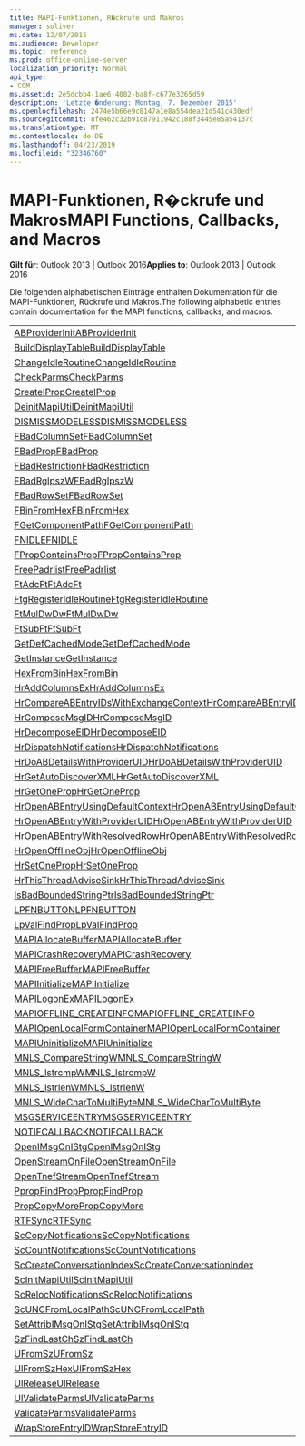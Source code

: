 ```yaml
---
title: MAPI-Funktionen, R�ckrufe und Makros
manager: soliver
ms.date: 12/07/2015
ms.audience: Developer
ms.topic: reference
ms.prod: office-online-server
localization_priority: Normal
api_type:
- COM
ms.assetid: 2e5dcbb4-1ae6-4082-ba8f-c677e3265d59
description: 'Letzte �nderung: Montag, 7. Dezember 2015'
ms.openlocfilehash: 2474e5b66e9c8147a1e8a554dea21d541c430edf
ms.sourcegitcommit: 8fe462c32b91c87911942c188f3445e85a54137c
ms.translationtype: MT
ms.contentlocale: de-DE
ms.lasthandoff: 04/23/2019
ms.locfileid: "32346760"
---
```

# <a name="mapi-functions-callbacks-and-macros"></a><span data-ttu-id="ae4ee-103">MAPI-Funktionen, R�ckrufe und Makros</span><span class="sxs-lookup"><span data-stu-id="ae4ee-103">MAPI Functions, Callbacks, and Macros</span></span>

 
  
<span data-ttu-id="ae4ee-104">**Gilt für**: Outlook 2013 | Outlook 2016</span><span class="sxs-lookup"><span data-stu-id="ae4ee-104">**Applies to**: Outlook 2013 | Outlook 2016</span></span> 
  
<span data-ttu-id="ae4ee-105">Die folgenden alphabetischen Einträge enthalten Dokumentation für die MAPI-Funktionen, Rückrufe und Makros.</span><span class="sxs-lookup"><span data-stu-id="ae4ee-105">The following alphabetic entries contain documentation for the MAPI functions, callbacks, and macros.</span></span> 
  
|||
|:-----|:-----|
|[<span data-ttu-id="ae4ee-106">ABProviderInit</span><span class="sxs-lookup"><span data-stu-id="ae4ee-106">ABProviderInit</span></span>](abproviderinit.md) <br/> |[<span data-ttu-id="ae4ee-107">ACCELERATEABSDI</span><span class="sxs-lookup"><span data-stu-id="ae4ee-107">ACCELERATEABSDI</span></span>](accelerateabsdi.md) <br/> |
|[<span data-ttu-id="ae4ee-108">BuildDisplayTable</span><span class="sxs-lookup"><span data-stu-id="ae4ee-108">BuildDisplayTable</span></span>](builddisplaytable.md) <br/> |[<span data-ttu-id="ae4ee-109">CALLERRELEASE</span><span class="sxs-lookup"><span data-stu-id="ae4ee-109">CALLERRELEASE</span></span>](callerrelease.md) <br/> |
|[<span data-ttu-id="ae4ee-110">ChangeIdleRoutine</span><span class="sxs-lookup"><span data-stu-id="ae4ee-110">ChangeIdleRoutine</span></span>](changeidleroutine.md) <br/> |[<span data-ttu-id="ae4ee-111">CheckParameters</span><span class="sxs-lookup"><span data-stu-id="ae4ee-111">CheckParameters</span></span>](checkparms.md) <br/> |
|[<span data-ttu-id="ae4ee-112">CheckParms</span><span class="sxs-lookup"><span data-stu-id="ae4ee-112">CheckParms</span></span>](checkparms.md) <br/> |[<span data-ttu-id="ae4ee-113">CloseIMsgSession</span><span class="sxs-lookup"><span data-stu-id="ae4ee-113">CloseIMsgSession</span></span>](closeimsgsession.md) <br/> |
|[<span data-ttu-id="ae4ee-114">CreateIProp</span><span class="sxs-lookup"><span data-stu-id="ae4ee-114">CreateIProp</span></span>](createiprop.md) <br/> |[<span data-ttu-id="ae4ee-115">CreateTable</span><span class="sxs-lookup"><span data-stu-id="ae4ee-115">CreateTable</span></span>](createtable.md) <br/> |
|[<span data-ttu-id="ae4ee-116">DeinitMapiUtil</span><span class="sxs-lookup"><span data-stu-id="ae4ee-116">DeinitMapiUtil</span></span>](deinitmapiutil.md) <br/> |[<span data-ttu-id="ae4ee-117">DeregisterIdleRoutine</span><span class="sxs-lookup"><span data-stu-id="ae4ee-117">DeregisterIdleRoutine</span></span>](deregisteridleroutine.md) <br/> |
|[<span data-ttu-id="ae4ee-118">DISMISSMODELESS</span><span class="sxs-lookup"><span data-stu-id="ae4ee-118">DISMISSMODELESS</span></span>](dismissmodeless.md) <br/> |[<span data-ttu-id="ae4ee-119">EnableIdleRoutine</span><span class="sxs-lookup"><span data-stu-id="ae4ee-119">EnableIdleRoutine</span></span>](enableidleroutine.md) <br/> |
|[<span data-ttu-id="ae4ee-120">FBadColumnSet</span><span class="sxs-lookup"><span data-stu-id="ae4ee-120">FBadColumnSet</span></span>](fbadcolumnset.md) <br/> |[<span data-ttu-id="ae4ee-121">FBadEntryList</span><span class="sxs-lookup"><span data-stu-id="ae4ee-121">FBadEntryList</span></span>](fbadentrylist.md) <br/> |
|[<span data-ttu-id="ae4ee-122">FBadProp</span><span class="sxs-lookup"><span data-stu-id="ae4ee-122">FBadProp</span></span>](fbadprop.md) <br/> |[<span data-ttu-id="ae4ee-123">FBadPropTag</span><span class="sxs-lookup"><span data-stu-id="ae4ee-123">FBadPropTag</span></span>](fbadproptag.md) <br/> |
|[<span data-ttu-id="ae4ee-124">FBadRestriction</span><span class="sxs-lookup"><span data-stu-id="ae4ee-124">FBadRestriction</span></span>](fbadrestriction.md) <br/> |[<span data-ttu-id="ae4ee-125">FBadRglpNameID</span><span class="sxs-lookup"><span data-stu-id="ae4ee-125">FBadRglpNameID</span></span>](fbadrglpnameid.md) <br/> |
|[<span data-ttu-id="ae4ee-126">FBadRglpszW</span><span class="sxs-lookup"><span data-stu-id="ae4ee-126">FBadRglpszW</span></span>](fbadrglpszw.md) <br/> |[<span data-ttu-id="ae4ee-127">FBadRow</span><span class="sxs-lookup"><span data-stu-id="ae4ee-127">FBadRow</span></span>](fbadrow.md) <br/> |
|[<span data-ttu-id="ae4ee-128">FBadRowSet</span><span class="sxs-lookup"><span data-stu-id="ae4ee-128">FBadRowSet</span></span>](fbadrowset.md) <br/> |[<span data-ttu-id="ae4ee-129">FBadSortOrderSet</span><span class="sxs-lookup"><span data-stu-id="ae4ee-129">FBadSortOrderSet</span></span>](fbadsortorderset.md) <br/> |
|[<span data-ttu-id="ae4ee-130">FBinFromHex</span><span class="sxs-lookup"><span data-stu-id="ae4ee-130">FBinFromHex</span></span>](fbinfromhex.md) <br/> |[<span data-ttu-id="ae4ee-131">FEqualNames</span><span class="sxs-lookup"><span data-stu-id="ae4ee-131">FEqualNames</span></span>](fequalnames.md) <br/> |
|[<span data-ttu-id="ae4ee-132">FGetComponentPath</span><span class="sxs-lookup"><span data-stu-id="ae4ee-132">FGetComponentPath</span></span>](fgetcomponentpath.md) <br/> |[<span data-ttu-id="ae4ee-133">FixMAPI</span><span class="sxs-lookup"><span data-stu-id="ae4ee-133">FixMAPI</span></span>](fixmapi.md) <br/> |
|[<span data-ttu-id="ae4ee-134">FNIDLE</span><span class="sxs-lookup"><span data-stu-id="ae4ee-134">FNIDLE</span></span>](fnidle.md) <br/> |[<span data-ttu-id="ae4ee-135">FPropCompareProp</span><span class="sxs-lookup"><span data-stu-id="ae4ee-135">FPropCompareProp</span></span>](fpropcompareprop.md) <br/> |
|[<span data-ttu-id="ae4ee-136">FPropContainsProp</span><span class="sxs-lookup"><span data-stu-id="ae4ee-136">FPropContainsProp</span></span>](fpropcontainsprop.md) <br/> |[<span data-ttu-id="ae4ee-137">FPropExists</span><span class="sxs-lookup"><span data-stu-id="ae4ee-137">FPropExists</span></span>](fpropexists.md) <br/> |
|[<span data-ttu-id="ae4ee-138">FreePadrlist</span><span class="sxs-lookup"><span data-stu-id="ae4ee-138">FreePadrlist</span></span>](freepadrlist.md) <br/> |[<span data-ttu-id="ae4ee-139">FreeProws</span><span class="sxs-lookup"><span data-stu-id="ae4ee-139">FreeProws</span></span>](freeprows.md) <br/> |
|[<span data-ttu-id="ae4ee-140">FtAdcFt</span><span class="sxs-lookup"><span data-stu-id="ae4ee-140">FtAdcFt</span></span>](ftadcft.md) <br/> |[<span data-ttu-id="ae4ee-141">FtAddFt</span><span class="sxs-lookup"><span data-stu-id="ae4ee-141">FtAddFt</span></span>](ftaddft.md) <br/> |
|[<span data-ttu-id="ae4ee-142">FtgRegisterIdleRoutine</span><span class="sxs-lookup"><span data-stu-id="ae4ee-142">FtgRegisterIdleRoutine</span></span>](ftgregisteridleroutine.md) <br/> |[<span data-ttu-id="ae4ee-143">FtMulDw</span><span class="sxs-lookup"><span data-stu-id="ae4ee-143">FtMulDw</span></span>](ftmuldw.md) <br/> |
|[<span data-ttu-id="ae4ee-144">FtMulDwDw</span><span class="sxs-lookup"><span data-stu-id="ae4ee-144">FtMulDwDw</span></span>](ftmuldwdw.md) <br/> |[<span data-ttu-id="ae4ee-145">FtNegFt</span><span class="sxs-lookup"><span data-stu-id="ae4ee-145">FtNegFt</span></span>](ftnegft.md) <br/> |
|[<span data-ttu-id="ae4ee-146">FtSubFt</span><span class="sxs-lookup"><span data-stu-id="ae4ee-146">FtSubFt</span></span>](ftsubft.md) <br/> |[<span data-ttu-id="ae4ee-147">GetAttribIMsgOnIStg</span><span class="sxs-lookup"><span data-stu-id="ae4ee-147">GetAttribIMsgOnIStg</span></span>](getattribimsgonistg.md) <br/> |
|[<span data-ttu-id="ae4ee-148">GetDefCachedMode</span><span class="sxs-lookup"><span data-stu-id="ae4ee-148">GetDefCachedMode</span></span>](getdefcachedmode.md) <br/> |[<span data-ttu-id="ae4ee-149">GetDefCachedModeDownloadPubFoldFavs</span><span class="sxs-lookup"><span data-stu-id="ae4ee-149">GetDefCachedModeDownloadPubFoldFavs</span></span>](getdefcachedmodedownloadpubfoldfavs.md) <br/> |
|[<span data-ttu-id="ae4ee-150">GetInstance</span><span class="sxs-lookup"><span data-stu-id="ae4ee-150">GetInstance</span></span>](getinstance.md) <br/> |[<span data-ttu-id="ae4ee-151">GetTnefStreamCodepage</span><span class="sxs-lookup"><span data-stu-id="ae4ee-151">GetTnefStreamCodepage</span></span>](gettnefstreamcodepage.md) <br/> |
|[<span data-ttu-id="ae4ee-152">HexFromBin</span><span class="sxs-lookup"><span data-stu-id="ae4ee-152">HexFromBin</span></span>](hexfrombin.md) <br/> |[<span data-ttu-id="ae4ee-153">HrAddColumns</span><span class="sxs-lookup"><span data-stu-id="ae4ee-153">HrAddColumns</span></span>](hraddcolumns.md) <br/> |
|[<span data-ttu-id="ae4ee-154">HrAddColumnsEx</span><span class="sxs-lookup"><span data-stu-id="ae4ee-154">HrAddColumnsEx</span></span>](hraddcolumnsex.md) <br/> |[<span data-ttu-id="ae4ee-155">HrAllocAdviseSink</span><span class="sxs-lookup"><span data-stu-id="ae4ee-155">HrAllocAdviseSink</span></span>](hrallocadvisesink.md) <br/> |
|[<span data-ttu-id="ae4ee-156">HrCompareABEntryIDsWithExchangeContext</span><span class="sxs-lookup"><span data-stu-id="ae4ee-156">HrCompareABEntryIDsWithExchangeContext</span></span>](hrcompareabentryidswithexchangecontext.md) <br/> |[<span data-ttu-id="ae4ee-157">HrComposeEID</span><span class="sxs-lookup"><span data-stu-id="ae4ee-157">HrComposeEID</span></span>](hrcomposeeid.md) <br/> |
|[<span data-ttu-id="ae4ee-158">HrComposeMsgID</span><span class="sxs-lookup"><span data-stu-id="ae4ee-158">HrComposeMsgID</span></span>](hrcomposemsgid.md) <br/> |[<span data-ttu-id="ae4ee-159">HrCreateOfflineObj</span><span class="sxs-lookup"><span data-stu-id="ae4ee-159">HrCreateOfflineObj</span></span>](hrcreateofflineobj.md) <br/> |
|[<span data-ttu-id="ae4ee-160">HrDecomposeEID</span><span class="sxs-lookup"><span data-stu-id="ae4ee-160">HrDecomposeEID</span></span>](hrdecomposeeid.md) <br/> |[<span data-ttu-id="ae4ee-161">HrDecomposeMsgID</span><span class="sxs-lookup"><span data-stu-id="ae4ee-161">HrDecomposeMsgID</span></span>](hrdecomposemsgid.md) <br/> |
|[<span data-ttu-id="ae4ee-162">HrDispatchNotifications</span><span class="sxs-lookup"><span data-stu-id="ae4ee-162">HrDispatchNotifications</span></span>](hrdispatchnotifications.md) <br/> |[<span data-ttu-id="ae4ee-163">HrDoABDetailsWithExchangeContext</span><span class="sxs-lookup"><span data-stu-id="ae4ee-163">HrDoABDetailsWithExchangeContext</span></span>](hrdoabdetailswithexchangecontext.md) <br/> |
|[<span data-ttu-id="ae4ee-164">HrDoABDetailsWithProviderUID</span><span class="sxs-lookup"><span data-stu-id="ae4ee-164">HrDoABDetailsWithProviderUID</span></span>](hrdoabdetailswithprovideruid.md) <br/> |[<span data-ttu-id="ae4ee-165">HrEntryIDFromSz</span><span class="sxs-lookup"><span data-stu-id="ae4ee-165">HrEntryIDFromSz</span></span>](hrentryidfromsz.md) <br/> |
|[<span data-ttu-id="ae4ee-166">HrGetAutoDiscoverXML</span><span class="sxs-lookup"><span data-stu-id="ae4ee-166">HrGetAutoDiscoverXML</span></span>](hrgetautodiscoverxml.md) <br/> |[<span data-ttu-id="ae4ee-167">HrGetGALFromEmsmdbUID</span><span class="sxs-lookup"><span data-stu-id="ae4ee-167">HrGetGALFromEmsmdbUID</span></span>](hrgetgalfromemsmdbuid.md) <br/> |
|[<span data-ttu-id="ae4ee-168">HrGetOneProp</span><span class="sxs-lookup"><span data-stu-id="ae4ee-168">HrGetOneProp</span></span>](hrgetoneprop.md) <br/> |[<span data-ttu-id="ae4ee-169">HrIStorageFromStream</span><span class="sxs-lookup"><span data-stu-id="ae4ee-169">HrIStorageFromStream</span></span>](hristoragefromstream.md) <br/> |
|[<span data-ttu-id="ae4ee-170">HrOpenABEntryUsingDefaultContext</span><span class="sxs-lookup"><span data-stu-id="ae4ee-170">HrOpenABEntryUsingDefaultContext</span></span>](hropenabentryusingdefaultcontext.md) <br/> |[<span data-ttu-id="ae4ee-171">HrOpenABEntryWithExchangeContext</span><span class="sxs-lookup"><span data-stu-id="ae4ee-171">HrOpenABEntryWithExchangeContext</span></span>](hropenabentrywithexchangecontext.md) <br/> |
|[<span data-ttu-id="ae4ee-172">HrOpenABEntryWithProviderUID</span><span class="sxs-lookup"><span data-stu-id="ae4ee-172">HrOpenABEntryWithProviderUID</span></span>](hropenabentrywithprovideruid.md) <br/> |[<span data-ttu-id="ae4ee-173">HrOpenABEntryWithProviderUIDSupport</span><span class="sxs-lookup"><span data-stu-id="ae4ee-173">HrOpenABEntryWithProviderUIDSupport</span></span>](hropenabentrywithprovideruidsupport.md) <br/> |
|[<span data-ttu-id="ae4ee-174">HrOpenABEntryWithResolvedRow</span><span class="sxs-lookup"><span data-stu-id="ae4ee-174">HrOpenABEntryWithResolvedRow</span></span>](hropenabentrywithresolvedrow.md) <br/> |[<span data-ttu-id="ae4ee-175">HrOpenABEntryWithSupport</span><span class="sxs-lookup"><span data-stu-id="ae4ee-175">HrOpenABEntryWithSupport</span></span>](hropenabentrywithsupport.md) <br/> |
|[<span data-ttu-id="ae4ee-176">HrOpenOfflineObj</span><span class="sxs-lookup"><span data-stu-id="ae4ee-176">HrOpenOfflineObj</span></span>](hropenofflineobj.md) <br/> |[<span data-ttu-id="ae4ee-177">HrQueryAllRows</span><span class="sxs-lookup"><span data-stu-id="ae4ee-177">HrQueryAllRows</span></span>](hrqueryallrows.md) <br/> |
|[<span data-ttu-id="ae4ee-178">HrSetOneProp</span><span class="sxs-lookup"><span data-stu-id="ae4ee-178">HrSetOneProp</span></span>](hrsetoneprop.md) <br/> |[<span data-ttu-id="ae4ee-179">HrSzFromEntryID</span><span class="sxs-lookup"><span data-stu-id="ae4ee-179">HrSzFromEntryID</span></span>](hrszfromentryid.md) <br/> |
|[<span data-ttu-id="ae4ee-180">HrThisThreadAdviseSink</span><span class="sxs-lookup"><span data-stu-id="ae4ee-180">HrThisThreadAdviseSink</span></span>](hrthisthreadadvisesink.md) <br/> |[<span data-ttu-id="ae4ee-181">HrValidateIPMSubtree</span><span class="sxs-lookup"><span data-stu-id="ae4ee-181">HrValidateIPMSubtree</span></span>](hrvalidateipmsubtree.md) <br/> |
|[<span data-ttu-id="ae4ee-182">IsBadBoundedStringPtr</span><span class="sxs-lookup"><span data-stu-id="ae4ee-182">IsBadBoundedStringPtr</span></span>](isbadboundedstringptr.md) <br/> |[<span data-ttu-id="ae4ee-183">LAUNCHWIZARDENTRY</span><span class="sxs-lookup"><span data-stu-id="ae4ee-183">LAUNCHWIZARDENTRY</span></span>](launchwizardentry.md) <br/> |
|[<span data-ttu-id="ae4ee-184">LPFNBUTTON</span><span class="sxs-lookup"><span data-stu-id="ae4ee-184">LPFNBUTTON</span></span>](lpfnbutton.md) <br/> |[<span data-ttu-id="ae4ee-185">LPropCompareProp</span><span class="sxs-lookup"><span data-stu-id="ae4ee-185">LPropCompareProp</span></span>](lpropcompareprop.md) <br/> |
|[<span data-ttu-id="ae4ee-186">LpValFindProp</span><span class="sxs-lookup"><span data-stu-id="ae4ee-186">LpValFindProp</span></span>](lpvalfindprop.md) <br/> |[<span data-ttu-id="ae4ee-187">MAPIAdminProfiles</span><span class="sxs-lookup"><span data-stu-id="ae4ee-187">MAPIAdminProfiles</span></span>](mapiadminprofiles.md) <br/> |
|[<span data-ttu-id="ae4ee-188">MAPIAllocateBuffer</span><span class="sxs-lookup"><span data-stu-id="ae4ee-188">MAPIAllocateBuffer</span></span>](mapiallocatebuffer.md) <br/> |[<span data-ttu-id="ae4ee-189">MAPIAllocateMore</span><span class="sxs-lookup"><span data-stu-id="ae4ee-189">MAPIAllocateMore</span></span>](mapiallocatemore.md) <br/> |
|[<span data-ttu-id="ae4ee-190">MAPICrashRecovery</span><span class="sxs-lookup"><span data-stu-id="ae4ee-190">MAPICrashRecovery</span></span>](mapicrashrecovery.md) <br/> |[<span data-ttu-id="ae4ee-191">MAPIDeInitIdle</span><span class="sxs-lookup"><span data-stu-id="ae4ee-191">MAPIDeInitIdle</span></span>](mapideinitidle.md) <br/> |
|[<span data-ttu-id="ae4ee-192">MAPIFreeBuffer</span><span class="sxs-lookup"><span data-stu-id="ae4ee-192">MAPIFreeBuffer</span></span>](mapifreebuffer.md) <br/> |[<span data-ttu-id="ae4ee-193">MAPIGetDefaultMalloc</span><span class="sxs-lookup"><span data-stu-id="ae4ee-193">MAPIGetDefaultMalloc</span></span>](mapigetdefaultmalloc.md) <br/> |
|[<span data-ttu-id="ae4ee-194">MAPIInitialize</span><span class="sxs-lookup"><span data-stu-id="ae4ee-194">MAPIInitialize</span></span>](mapiinitialize.md) <br/> |[<span data-ttu-id="ae4ee-195">MAPIInitIdle</span><span class="sxs-lookup"><span data-stu-id="ae4ee-195">MAPIInitIdle</span></span>](mapiinitidle.md) <br/> |
|[<span data-ttu-id="ae4ee-196">MAPILogonEx</span><span class="sxs-lookup"><span data-stu-id="ae4ee-196">MAPILogonEx</span></span>](mapilogonex.md) <br/> |[<span data-ttu-id="ae4ee-197">MAPIOFFLINE_AGGREGATEINFO</span><span class="sxs-lookup"><span data-stu-id="ae4ee-197">MAPIOFFLINE_AGGREGATEINFO</span></span>](mapioffline_aggregateinfo.md) <br/> |
|[<span data-ttu-id="ae4ee-198">MAPIOFFLINE_CREATEINFO</span><span class="sxs-lookup"><span data-stu-id="ae4ee-198">MAPIOFFLINE_CREATEINFO</span></span>](mapioffline_createinfo.md) <br/> |[<span data-ttu-id="ae4ee-199">MAPIOpenFormMgr</span><span class="sxs-lookup"><span data-stu-id="ae4ee-199">MAPIOpenFormMgr</span></span>](mapiopenformmgr.md) <br/> |
|[<span data-ttu-id="ae4ee-200">MAPIOpenLocalFormContainer</span><span class="sxs-lookup"><span data-stu-id="ae4ee-200">MAPIOpenLocalFormContainer</span></span>](mapiopenlocalformcontainer.md) <br/> |[<span data-ttu-id="ae4ee-201">MAPIReallocateBuffer</span><span class="sxs-lookup"><span data-stu-id="ae4ee-201">MAPIReallocateBuffer</span></span>](mapireallocatebuffer.md) <br/> |
|[<span data-ttu-id="ae4ee-202">MAPIUninitialize</span><span class="sxs-lookup"><span data-stu-id="ae4ee-202">MAPIUninitialize</span></span>](mapiuninitialize.md) <br/> |[<span data-ttu-id="ae4ee-203">MapStorageSCode</span><span class="sxs-lookup"><span data-stu-id="ae4ee-203">MapStorageSCode</span></span>](mapstoragescode.md) <br/> |
|[<span data-ttu-id="ae4ee-204">MNLS_CompareStringW</span><span class="sxs-lookup"><span data-stu-id="ae4ee-204">MNLS_CompareStringW</span></span>](mnls_comparestringw.md) <br/> |[<span data-ttu-id="ae4ee-205">MNLS_IsBadStringPtrW</span><span class="sxs-lookup"><span data-stu-id="ae4ee-205">MNLS_IsBadStringPtrW</span></span>](mnls_isbadstringptrw.md) <br/> |
|[<span data-ttu-id="ae4ee-206">MNLS_lstrcmpW</span><span class="sxs-lookup"><span data-stu-id="ae4ee-206">MNLS_lstrcmpW</span></span>](mnls_lstrcmpw.md) <br/> |[<span data-ttu-id="ae4ee-207">MNLS_lstrcpyW</span><span class="sxs-lookup"><span data-stu-id="ae4ee-207">MNLS_lstrcpyW</span></span>](mnls_lstrcpyw.md) <br/> |
|[<span data-ttu-id="ae4ee-208">MNLS_lstrlenW</span><span class="sxs-lookup"><span data-stu-id="ae4ee-208">MNLS_lstrlenW</span></span>](mnls_lstrlenw.md) <br/> |[<span data-ttu-id="ae4ee-209">MNLS_MultiByteToWideChar</span><span class="sxs-lookup"><span data-stu-id="ae4ee-209">MNLS_MultiByteToWideChar</span></span>](mnls_multibytetowidechar.md) <br/> |
|[<span data-ttu-id="ae4ee-210">MNLS_WideCharToMultiByte</span><span class="sxs-lookup"><span data-stu-id="ae4ee-210">MNLS_WideCharToMultiByte</span></span>](mnls_widechartomultibyte.md) <br/> |[<span data-ttu-id="ae4ee-211">MSGCALLRELEASE</span><span class="sxs-lookup"><span data-stu-id="ae4ee-211">MSGCALLRELEASE</span></span>](msgcallrelease.md) <br/> |
|[<span data-ttu-id="ae4ee-212">MSGSERVICEENTRY</span><span class="sxs-lookup"><span data-stu-id="ae4ee-212">MSGSERVICEENTRY</span></span>](msgserviceentry.md) <br/> |[<span data-ttu-id="ae4ee-213">MSProviderInit</span><span class="sxs-lookup"><span data-stu-id="ae4ee-213">MSProviderInit</span></span>](msproviderinit.md) <br/> |
|[<span data-ttu-id="ae4ee-214">NOTIFCALLBACK</span><span class="sxs-lookup"><span data-stu-id="ae4ee-214">NOTIFCALLBACK</span></span>](notifcallback.md) <br/> |[<span data-ttu-id="ae4ee-215">NSTServiceEntry</span><span class="sxs-lookup"><span data-stu-id="ae4ee-215">NSTServiceEntry</span></span>](nstserviceentry.md) <br/> |
|[<span data-ttu-id="ae4ee-216">OpenIMsgOnIStg</span><span class="sxs-lookup"><span data-stu-id="ae4ee-216">OpenIMsgOnIStg</span></span>](openimsgonistg.md) <br/> |[<span data-ttu-id="ae4ee-217">OpenIMsgSession</span><span class="sxs-lookup"><span data-stu-id="ae4ee-217">OpenIMsgSession</span></span>](openimsgsession.md) <br/> |
|[<span data-ttu-id="ae4ee-218">OpenStreamOnFile</span><span class="sxs-lookup"><span data-stu-id="ae4ee-218">OpenStreamOnFile</span></span>](openstreamonfile.md) <br/> |[<span data-ttu-id="ae4ee-219">OpenStreamOnFileW</span><span class="sxs-lookup"><span data-stu-id="ae4ee-219">OpenStreamOnFileW</span></span>](openstreamonfilew.md) <br/> |
|[<span data-ttu-id="ae4ee-220">OpenTnefStream</span><span class="sxs-lookup"><span data-stu-id="ae4ee-220">OpenTnefStream</span></span>](opentnefstream.md) <br/> |[<span data-ttu-id="ae4ee-221">OpenTnefStreamEx</span><span class="sxs-lookup"><span data-stu-id="ae4ee-221">OpenTnefStreamEx</span></span>](opentnefstreamex.md) <br/> |
|[<span data-ttu-id="ae4ee-222">PpropFindProp</span><span class="sxs-lookup"><span data-stu-id="ae4ee-222">PpropFindProp</span></span>](ppropfindprop.md) <br/> |[<span data-ttu-id="ae4ee-223">PreprocessMessage</span><span class="sxs-lookup"><span data-stu-id="ae4ee-223">PreprocessMessage</span></span>](preprocessmessage.md) <br/> |
|[<span data-ttu-id="ae4ee-224">PropCopyMore</span><span class="sxs-lookup"><span data-stu-id="ae4ee-224">PropCopyMore</span></span>](propcopymore.md) <br/> |[<span data-ttu-id="ae4ee-225">RemovePreprocessInfo</span><span class="sxs-lookup"><span data-stu-id="ae4ee-225">RemovePreprocessInfo</span></span>](removepreprocessinfo.md) <br/> |
|[<span data-ttu-id="ae4ee-226">RTFSync</span><span class="sxs-lookup"><span data-stu-id="ae4ee-226">RTFSync</span></span>](rtfsync.md) <br/> |[<span data-ttu-id="ae4ee-227">ScBinFromHexBounded</span><span class="sxs-lookup"><span data-stu-id="ae4ee-227">ScBinFromHexBounded</span></span>](scbinfromhexbounded.md) <br/> |
|[<span data-ttu-id="ae4ee-228">ScCopyNotifications</span><span class="sxs-lookup"><span data-stu-id="ae4ee-228">ScCopyNotifications</span></span>](sccopynotifications.md) <br/> |[<span data-ttu-id="ae4ee-229">ScCopyProps</span><span class="sxs-lookup"><span data-stu-id="ae4ee-229">ScCopyProps</span></span>](sccopyprops.md) <br/> |
|[<span data-ttu-id="ae4ee-230">ScCountNotifications</span><span class="sxs-lookup"><span data-stu-id="ae4ee-230">ScCountNotifications</span></span>](sccountnotifications.md) <br/> |[<span data-ttu-id="ae4ee-231">ScCountProps</span><span class="sxs-lookup"><span data-stu-id="ae4ee-231">ScCountProps</span></span>](sccountprops.md) <br/> |
|[<span data-ttu-id="ae4ee-232">ScCreateConversationIndex</span><span class="sxs-lookup"><span data-stu-id="ae4ee-232">ScCreateConversationIndex</span></span>](sccreateconversationindex.md) <br/> |[<span data-ttu-id="ae4ee-233">ScDupPropset</span><span class="sxs-lookup"><span data-stu-id="ae4ee-233">ScDupPropset</span></span>](scduppropset.md) <br/> |
|[<span data-ttu-id="ae4ee-234">ScInitMapiUtil</span><span class="sxs-lookup"><span data-stu-id="ae4ee-234">ScInitMapiUtil</span></span>](scinitmapiutil.md) <br/> |[<span data-ttu-id="ae4ee-235">ScLocalPathFromUNC</span><span class="sxs-lookup"><span data-stu-id="ae4ee-235">ScLocalPathFromUNC</span></span>](sclocalpathfromunc.md) <br/> |
|[<span data-ttu-id="ae4ee-236">ScRelocNotifications</span><span class="sxs-lookup"><span data-stu-id="ae4ee-236">ScRelocNotifications</span></span>](screlocnotifications.md) <br/> |[<span data-ttu-id="ae4ee-237">ScRelocProps</span><span class="sxs-lookup"><span data-stu-id="ae4ee-237">ScRelocProps</span></span>](screlocprops.md) <br/> |
|[<span data-ttu-id="ae4ee-238">ScUNCFromLocalPath</span><span class="sxs-lookup"><span data-stu-id="ae4ee-238">ScUNCFromLocalPath</span></span>](scuncfromlocalpath.md) <br/> |[<span data-ttu-id="ae4ee-239">SERVICEWIZARDDLGPROC</span><span class="sxs-lookup"><span data-stu-id="ae4ee-239">SERVICEWIZARDDLGPROC</span></span>](servicewizarddlgproc.md) <br/> |
|[<span data-ttu-id="ae4ee-240">SetAttribIMsgOnIStg</span><span class="sxs-lookup"><span data-stu-id="ae4ee-240">SetAttribIMsgOnIStg</span></span>](setattribimsgonistg.md) <br/> |[<span data-ttu-id="ae4ee-241">SzFindCh</span><span class="sxs-lookup"><span data-stu-id="ae4ee-241">SzFindCh</span></span>](szfindch.md) <br/> |
|[<span data-ttu-id="ae4ee-242">SzFindLastCh</span><span class="sxs-lookup"><span data-stu-id="ae4ee-242">SzFindLastCh</span></span>](szfindlastch.md) <br/> |[<span data-ttu-id="ae4ee-243">SzFindSz</span><span class="sxs-lookup"><span data-stu-id="ae4ee-243">SzFindSz</span></span>](szfindsz.md) <br/> |
|[<span data-ttu-id="ae4ee-244">UFromSz</span><span class="sxs-lookup"><span data-stu-id="ae4ee-244">UFromSz</span></span>](ufromsz.md) <br/> |[<span data-ttu-id="ae4ee-245">UlAddRef</span><span class="sxs-lookup"><span data-stu-id="ae4ee-245">UlAddRef</span></span>](uladdref.md) <br/> |
|[<span data-ttu-id="ae4ee-246">UlFromSzHex</span><span class="sxs-lookup"><span data-stu-id="ae4ee-246">UlFromSzHex</span></span>](ulfromszhex.md) <br/> |[<span data-ttu-id="ae4ee-247">UlPropSize</span><span class="sxs-lookup"><span data-stu-id="ae4ee-247">UlPropSize</span></span>](ulpropsize.md) <br/> |
|[<span data-ttu-id="ae4ee-248">UlRelease</span><span class="sxs-lookup"><span data-stu-id="ae4ee-248">UlRelease</span></span>](ulrelease.md) <br/> |[<span data-ttu-id="ae4ee-249">UlValidateParameters</span><span class="sxs-lookup"><span data-stu-id="ae4ee-249">UlValidateParameters</span></span>](ulvalidateparameters.md) <br/> |
|[<span data-ttu-id="ae4ee-250">UlValidateParms</span><span class="sxs-lookup"><span data-stu-id="ae4ee-250">UlValidateParms</span></span>](ulvalidateparms.md) <br/> |[<span data-ttu-id="ae4ee-251">ValidateParameters</span><span class="sxs-lookup"><span data-stu-id="ae4ee-251">ValidateParameters</span></span>](validateparameters.md) <br/> |
|[<span data-ttu-id="ae4ee-252">ValidateParms</span><span class="sxs-lookup"><span data-stu-id="ae4ee-252">ValidateParms</span></span>](validateparms.md) <br/> |[<span data-ttu-id="ae4ee-253">WIZARDENTRY</span><span class="sxs-lookup"><span data-stu-id="ae4ee-253">WIZARDENTRY</span></span>](wizardentry.md) <br/> |
|[<span data-ttu-id="ae4ee-254">WrapStoreEntryID</span><span class="sxs-lookup"><span data-stu-id="ae4ee-254">WrapStoreEntryID</span></span>](wrapstoreentryid.md) <br/> |[<span data-ttu-id="ae4ee-255">XPProviderInit</span><span class="sxs-lookup"><span data-stu-id="ae4ee-255">XPProviderInit</span></span>](xpproviderinit.md) <br/> |
   

